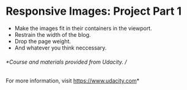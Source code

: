 # Responsive Images: Project Part 1 #

* Make the images fit in their containers in the viewport.
* Restrain the width of the blog.
* Drop the page weight.
* And whatever you think neccessary.

###### *Course and materials provided from Udacity. /
For more information, visit https://www.udacity.com*